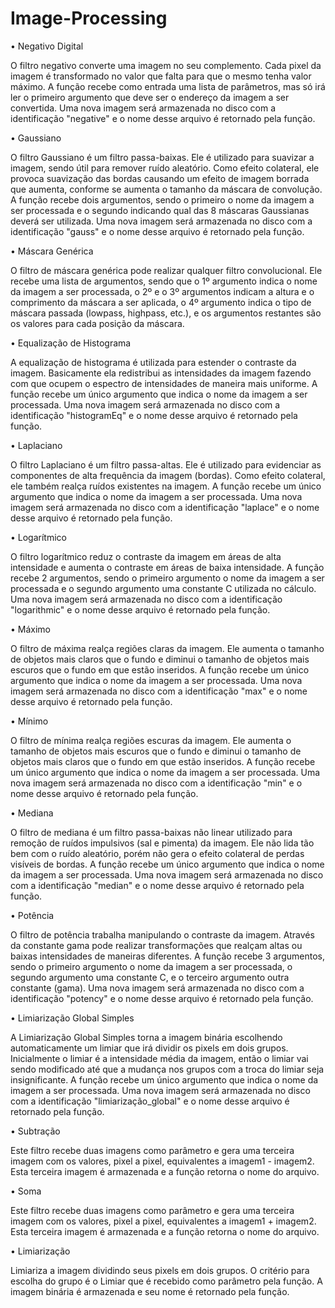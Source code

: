 # Image-Processing

•	Negativo Digital

O filtro negativo converte uma imagem no seu complemento. Cada pixel da imagem é transformado no valor que falta para que o mesmo tenha valor máximo. 
A função recebe como entrada uma lista de parâmetros, mas só irá ler o primeiro argumento que deve ser o endereço da imagem a ser convertida. Uma nova imagem será armazenada no disco com a identificação "negative" e o nome desse arquivo é retornado pela função.

•	Gaussiano

O filtro Gaussiano é um filtro passa-baixas. Ele é utilizado para suavizar a imagem, sendo útil para remover ruído aleatório. Como efeito colateral, ele provoca suavização das bordas causando um efeito de imagem borrada que aumenta, conforme se aumenta o tamanho da máscara de convolução. 
A função recebe dois argumentos, sendo o primeiro o nome da imagem a ser processada e o segundo indicando qual das 8 máscaras Gaussianas deverá ser utilizada. Uma nova imagem será armazenada no disco com a identificação "gauss" e o nome desse arquivo é retornado pela função.

•	Máscara Genérica

O filtro de máscara genérica pode realizar qualquer filtro convolucional. Ele recebe uma lista de argumentos, sendo que o 1º argumento indica o nome da imagem a ser processada, o 2º e o 3º argumentos indicam a altura e o comprimento da máscara a ser aplicada, o 4º argumento indica o tipo de máscara passada (lowpass, highpass, etc.), e os argumentos restantes são os valores para cada posição da máscara.

•	Equalização de Histograma

A equalização de histograma é utilizada para estender o contraste da imagem. Basicamente ela redistribui as intensidades da imagem fazendo com que ocupem o espectro de intensidades de maneira mais uniforme.
A função recebe um único argumento que indica o nome da imagem a ser processada. Uma nova imagem será armazenada no disco com a identificação "histogramEq" e o nome desse arquivo é retornado pela função.

•	Laplaciano

O filtro Laplaciano é um filtro passa-altas. Ele é utilizado para evidenciar as componentes de alta frequência da imagem (bordas). Como efeito colateral, ele também realça ruídos existentes na imagem.
A função recebe um único argumento que indica o nome da imagem a ser processada. Uma nova imagem será armazenada no disco com a identificação "laplace" e o nome desse arquivo é retornado pela função.

•	Logarítmico

O filtro logarítmico reduz o contraste da imagem em áreas de alta intensidade e aumenta o contraste em áreas de baixa intensidade. 
A função recebe 2 argumentos, sendo o primeiro argumento o nome da imagem a ser processada e o segundo argumento uma constante C utilizada no cálculo. Uma nova imagem será armazenada no disco com a identificação "logarithmic" e o nome desse arquivo é retornado pela função.

•	Máximo

O filtro de máxima realça regiões claras da imagem. Ele aumenta o tamanho de objetos mais claros que o fundo e diminui o tamanho de objetos mais escuros que o fundo em que estão inseridos.
A função recebe um único argumento que indica o nome da imagem a ser processada. Uma nova imagem será armazenada no disco com a identificação "max" e o nome desse arquivo é retornado pela função.

•	Mínimo

O filtro de mínima realça regiões escuras da imagem. Ele aumenta o tamanho de objetos mais escuros que o fundo e diminui o tamanho de objetos mais claros que o fundo em que estão inseridos.
A função recebe um único argumento que indica o nome da imagem a ser processada. Uma nova imagem será armazenada no disco com a identificação "min" e o nome desse arquivo é retornado pela função.

•	Mediana

O filtro de mediana é um filtro passa-baixas não linear utilizado para remoção de ruídos impulsivos (sal e pimenta) da imagem. Ele não lida tão bem com o ruído aleatório, porém não gera o efeito colateral de perdas visíveis de bordas.
A função recebe um único argumento que indica o nome da imagem a ser processada. Uma nova imagem será armazenada no disco com a identificação "median" e o nome desse arquivo é retornado pela função.


•	Potência

O filtro de potência trabalha manipulando o contraste da imagem. Através da constante gama pode realizar transformações que realçam altas ou baixas intensidades de maneiras diferentes.
A função recebe 3 argumentos, sendo o primeiro argumento o nome da imagem a ser processada, o segundo argumento uma constante C, e o terceiro argumento outra constante (gama). Uma nova imagem será armazenada no disco com a identificação "potency" e o nome desse arquivo é retornado pela função.  

•	Limiarização Global Simples

A Limiarização Global Simples torna a imagem binária escolhendo automaticamente um limiar que irá dividir os pixels em dois grupos. Inicialmente o limiar é a intensidade média da imagem, então o limiar vai sendo modificado até que a mudança nos grupos com a troca do limiar seja insignificante.
A função recebe um único argumento que indica o nome da imagem a ser processada. Uma nova imagem será armazenada no disco com a identificação "limiarização_global" e o nome desse arquivo é retornado pela função.

•	Subtração

Este filtro recebe duas imagens como parâmetro e gera uma terceira imagem com os valores, pixel a pixel, equivalentes a imagem1 - imagem2. Esta terceira imagem é armazenada e a função retorna o nome do arquivo.

•	Soma

Este filtro recebe duas imagens como parâmetro e gera uma terceira imagem com os valores, pixel a pixel, equivalentes a imagem1 + imagem2. Esta terceira imagem é armazenada e a função retorna o nome do arquivo.

•	Limiarização

Limiariza a imagem dividindo seus pixels em dois grupos. O critério para escolha do grupo é o Limiar que é recebido como parâmetro pela função. A imagem binária é armazenada e seu nome é retornado pela função.
